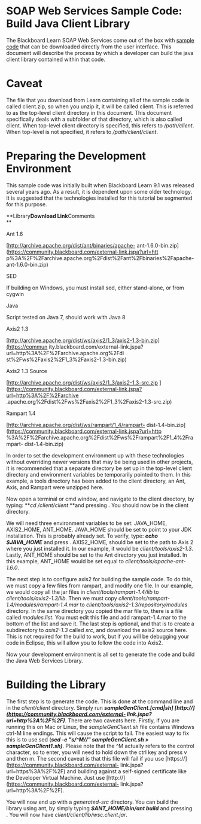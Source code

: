 # SOAP Web Services Sample Code: Build Java Client Library
The Blackboard Learn SOAP Web Services come out of the box with [sample
code](https://community.blackboard.com/docs/DOC-1143) that can be downloaded
directly from the user interface. This document will describe the process by
which a developer can build the java client library contained within that
code.

# Caveat

The file that you download from Learn containing all of the sample code is
called client.zip, so when you unzip it, it will be called client. This is
referred to as the top-level client directory in this document. This document
specifically deals with a subfolder of that directory, which is also called
client. When top-level client directory is specified, this refers to
_/path/client_. When top-level is not specified, it refers to
_/path/client/client_.

# Preparing the Development Environment

This sample code was initially built when Blackboard Learn 9.1 was released
several years ago. As a result, it is dependent upon some older technology. It
is suggested that the technologies installed for this tutorial be segmented
for this purpose.

**Library****Download Link****Comments  
**

Ant 1.6

[http://archive.apache.org/dist/ant/binaries/apache-
ant-1.6.0-bin.zip](https://community.blackboard.com/external-link.jspa?url=htt
p%3A%2F%2Farchive.apache.org%2Fdist%2Fant%2Fbinaries%2Fapache-
ant-1.6.0-bin.zip)

SED

If building on Windows, you must install sed, either stand-alone, or from
cygwin

Java

Script tested on Java 7, should work with Java 8

Axis2 1.3

[http://archive.apache.org/dist/ws/axis2/1_3/axis2-1.3-bin.zip](https://commun
ity.blackboard.com/external-link.jspa?url=http%3A%2F%2Farchive.apache.org%2Fdi
st%2Fws%2Faxis2%2F1_3%2Faxis2-1.3-bin.zip)

Axis2 1.3 Source

[http://archive.apache.org/dist/ws/axis2/1_3/axis2-1.3-src.zip
](https://community.blackboard.com/external-link.jspa?url=http%3A%2F%2Farchive
.apache.org%2Fdist%2Fws%2Faxis2%2F1_3%2Faxis2-1.3-src.zip)

Rampart 1.4

[http://archive.apache.org/dist/ws/rampart/1_4/rampart-
dist-1.4-bin.zip](https://community.blackboard.com/external-link.jspa?url=http
%3A%2F%2Farchive.apache.org%2Fdist%2Fws%2Frampart%2F1_4%2Frampart-
dist-1.4-bin.zip)

In order to set the development environment up with these technologies without
overriding newer versions that may be being used in other projects, it is
recommended that a separate directory be set up in the top-level client
directory and environment variables be temporarily pointed to them. In this
example, a tools directory has been added to the client directory, an Ant,
Axis, and Rampart were unzipped here.

Now open a terminal or cmd window, and navigate to the client directory, by
typing: **_cd <pathtodirectory>/client/client_ **and pressing <ENTER>. You
should now be in the client directory.

We will need three environment variables to be set: JAVA_HOME, AXIS2_HOME,
ANT_HOME. JAVA_HOME should be set to point to your JDK installation. This is
probably already set. To verify, type: **_echo $JAVA_HOME_** and press
<ENTER>. AXIS2_HOME, should be set to the path to Axis 2 where you just
installed it. In our example, it would be _client/tools/axis2-1.3_. Lastly,
ANT_HOME should be set to the Ant directory you just installed. In this
example, ANT_HOME would be set equal to _client/tools/apache-ant-1.6.0_.

The next step is to configure axis2 for building the sample code. To do this,
we must copy a few files from rampart, and modify one file. In our example, we
would copy all the jar files in _client/tools/rampart-1.4/lib_ to
_client/tools/axis2-1.3/lib_. Then we must copy
_client/tools/rampart-1.4/modules/rampart-1.4.mar_ to
_client/tools/axis2-1.3/repository/modules_ directory. In the same directory
you copied the mar file to, there is a file called _modules.list_. You must
edit this file and add rampart-1.4.mar to the bottom of the list and save it.
The last step is optional, and that is to create a subdirectory to _axis2-1.3_
called _src_, and download the axis2 source here. This is not required for the
build to work, but if you will be debugging your code in Eclipse, this will
allow you to follow the code into Axis2.

Now your development environment is all set to generate the code and build the
Java Web Services Library.

# Building the Library

The first step is to generate the code. This is done at the command line and
in the _client/client_ directory. Simply run _**sampleGenClient.[cmd|sh]
[http://](https://community.blackboard.com/external-
link.jspa?url=http%3A%2F%2F)<your learn server>**_. There are two caveats
here. Firstly, if you are running this on Mac or Linux, the
_sampleGenClient.sh_ file contains Windows ctrl-M line endings. This will
cause the script to fail. The easiest way to fix this is to use sed (_**sed -e
"s/^M//" sampleGenClient.sh > sampleGenClient1.sh)**_. Please note that the ^M
actually refers to the control character, so to enter, you will need to hold
down the ctrl key and press v and then m. The second caveat is that this file
will fail if you use [https://](https://community.blackboard.com/external-
link.jspa?url=https%3A%2F%2F) and building against a self-signed certificate
like the Developer Virtual Machine. Just use
[http://](https://community.blackboard.com/external-
link.jspa?url=http%3A%2F%2F).

You will now end up with a _generated-src_ directory. You can build the
library using ant, by simply typing **_$ANT_HOME/bin/ant build_** and pressing
<ENTER>. You will now have _client/client/lib/wsc.client.jar_.

